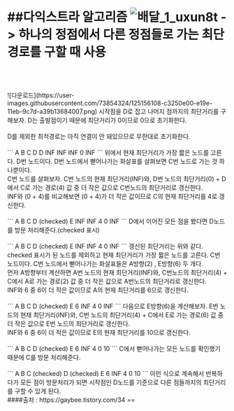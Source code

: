 ##다익스트라 알고리즘
![배달_1_uxun8t](https://user-images.githubusercontent.com/73854324/125156028-5742a580-e19e-11eb-9733-15d54abc7f98.png)
-> 하나의 정점에서 다른 정점들로 가는 최단경로를 구할 때 사용<br>
<br>
==
<br>
![다운로드](https://user-images.githubusercontent.com/73854324/125156108-c3250e00-e19e-11eb-9c7d-a39b13684007.png)
시작점을 D로 잡고 나머지 점까지의 최단거리를 구해보자. D는 출발점이기 때문에 최단거리가 0이므로 0으로 초기화한다.<br>
<br>
D를 제외한 최적경로는 아직 연결이 안 돼있으므로 무한대로 초기화한다.<br>
<br>
```
A	B	C	D	D
INF	INF	INF	0	INF
```
위에서 현재 최단거리가 가장 짧은 노드를 고른다. D번 노드이다. D번 노드에서 뻗어나가는 화살표를 살펴보면 C번 노드로 가는 것 하나뿐이다. <br>
C번 노드를 살펴보자. C번 노드의 현재 최단거리(INF)와, D번 노드의 최단거리(0) + D에서 C로 가는 경로(4) 값 중 더 작은 값으로 C번노드의 최단거리로 갱신한다. <br>
INF와 (0 + 4)를 비교해보면 (0 + 4)가 더 작은 값이므로 C의 현재 최단거리를 4로 갱신한다. <br>
<br>
```
A	B	C	D (checked)	E
INF	INF	4	0	INF
```
D에서 이어진 모든 점을 봤다면 D노드를 방문 처리해준다.(checked 표시)<br>
<br>
```
A	B	C	D (checked)	E
INF	INF	4	0			INF
```
갱신된 최단거리는 위와 같다.<br>
checked 표시가 된 노드를 제외하고 현재 최단거리가 가장 짧은 노드를 고른다. C번 노드이다. C번 노드에서 뻗어나가는 화살표들은 A방향(2) , E방향(6) 두 개다. <br>
먼저 A방향부터 계산하면 A번 노드의 현재 최단거리(INF)와, C번노드의 최단거리(4) + C에서 A로 가는 경로(2) 값 중 더 작은 값으로 A번노드의 최단거리로 갱신한다. <br>
INF와 6 중 6이 더 작은 값이므로 A의 현재 최단거리를 6으로 갱신한다.<br>
<br>
```
A	B	C	D (checked)	E
6	INF	4	0	INF
```
다음으로 E방향(6)을 계산해보자. E번 노드의 현재 최단거리(INF)와, C번 노드의 최단거리(4) + C에서 E로 가는 경로(6) 값 중 더 작은 값으로 E번 노드의 최단거리로 갱신한다.<br>
INF와 6 중 6이 더 작은 값이므로 E의 현재 최단거리를 10으로 갱신한다.<br>
<br>
```
A	B	C	D (checked)	E
6	INF	4	0	10
```
C에서 뻗어나가는 모든 노드를 확인했기 때문에 C를 방문 처리해준다.<br>
<br>
```
A	B	C (checked)	D (checked)	E
6	INF	4	0	10
```
이런 식으로 계속해서 반복하다가 모든 점이 방문처리가 되면 시작점인 D노드를 기준으로 다른 점들까지의 최단거리를 구할 수 있게 된다.<br>
####출처 : https://gaybee.tistory.com/34
==
